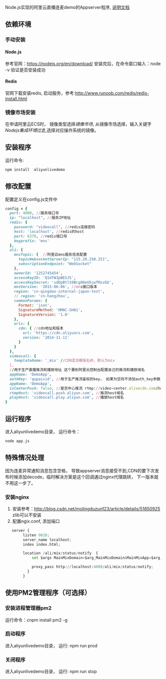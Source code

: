 Node.js实现的阿里云直播连麦demo的Appserver程序, [说明文档](https://github.com/ccba/aliyun-live-appserver-doc)

## 依赖环境

### 手动安装

#### Node.js
参考官网：https://nodejs.org/en/download/   安装完后，在命令窗口输入：node -v  验证是否安装成功
#### Redis
官网下载安装redis, 启动服务，参考:http://www.runoob.com/redis/redis-install.html

### 镜像市场安装
在申请阿里云ECS时， 镜像类型选择*镜像市场*, 从镜像市场选择，输入关键字*Nodejs集成环境*过滤,选择对应操作系统的镜像。

## 安装程序
运行命令:

```python
npm install  aliyunlivedemo
```
## 修改配置
配置定义在config.js文件中
```ruby
config = {
  port: 4000, //服务端口号
  ip: "localhost", //服务IP地址
  redis: {
    password: "videocall", //redis连接密码
    host: 'localhost', //redis的host
    port: 6379, //redis端口号
    keyprefix: 'mns'
  },
  ali: {
    mnsTopic: {  //阿里云mns服务信息配置
      topicWebsocketServerIp: "115.28.250.251",
      subscriptionEndpoint: "WebSocket"
    },
    ownerId: '1252745454',
    accessKeyID: 'Q1dfW3pBESJS',
    accessKeySecret: 'sdDpBtlS9Bcg80eU5cwTMzvGU',
    mnsVersion: '2015-06-06', //mns接口版本
    region: 'cn-qingdao-internal-japan-test', 
    // region: 'cn-hangzhou',
    commonParams: {
      Format: 'json',
      SignatureMethod: 'HMAC-SHA1',
      SignatureVersion: '1.0'
    },
    urls: {
      cdn: { //cdn地址和版本
        url: 'https://cdn.aliyuncs.com',
        version: '2014-11-11'
      }
    }
  },
  videocall: {
    templateName: '_mix' //CDN混流模版名称，默认为mix
  },
  //用于生产直播推流和播放地址 这个要到阿里云控制台配置自己的推流和播放域名
  appName: 'DemoApp',
  authKey: 'qupaivid', //用于生产推流鉴权的key， 如果为空将不添加auth_key参数
  appName: 'DemoApp',
  isCenterPush: false, //是否中心推流 rtmp://video-center.alivecdn.com/DemoApp/3ff0274890?vhost=videocall.play.aliyun.com
  rtmpHost: 'videocall.push.aliyun.com', //推流host域名
  playHost: 'videocall.play.aliyun.com', //播放host域名
}
```

## 运行程序
进入aliyunlivedemo目录， 运行命令：
```python
node app.js
```
## 特殊情况处理
因为连麦异常通知消息包含空格， 导致appserver消息接受不到,CDN的要下次发布时候添加decode，临时解决方案是这个回调通过nginx代理跳转， 下一版本就不用这一步了。

### 安装nginx
1. 安装参考：http://blog.csdn.net/molingduzun123/article/details/51850925  zlib可以不安装
2. 配置ngix.conf, 添加端口

```python
   server {
        listen 9020;
        server_name localhost;
        index index.html;

        location /ali/mix/status/notify  {
            set $args MainMixDomain=$arg_MainMixDomain&MainMixApp=$arg_MainMixApp&MainMixStream=$arg_MainMixStream&MixDomain=$arg_MixDomain&MixApp=$arg_MixApp&MixStream=$arg_MixStream=$arg_MixStream&MixType=$arg_MixType&MixTemplate=$arg_MixTemplate&Event=MixResult&Code=$arg_Code&Message=$arg_Code;

            proxy_pass http://localhost:4000/ali/mix/status/notify;
          }
        } 
```

## 使用PM2管理程序（可选择）

### 安装进程管理器pm2
运行命令：cnpm install pm2 -g

### 启动程序
进入aliyunlivedemo目录， 运行: npm run prod

### 关闭程序
 进入aliyunlivedemo目录， 运行: npm run stop
